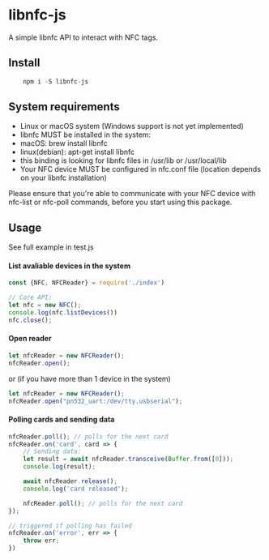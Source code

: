 # libnfc-js
A simple libnfc API to interact with NFC tags.  

## Install
```javascript
    npm i -S libnfc-js
```

## System requirements

* Linux or macOS system (Windows support is not yet implemented)
* libnfc MUST be installed in the system:
 * macOS: brew install libnfc
 * linux(debian): apt-get install libnfc
 * this binding is looking for libnfc files in /usr/lib or /usr/local/lib
* Your NFC device MUST be configured in nfc.conf file (location depends on your libnfc installation)

Please ensure that you're able to communicate with your NFC device with nfc-list or nfc-poll commands, before you start using this package.

## Usage

See full example in test.js

#### List avaliable devices in the system

```javascript
const {NFC, NFCReader} = require('./index')

// Core API:
let nfc = new NFC();
console.log(nfc.listDevices())
nfc.close();
```

#### Open reader

```javascript
let nfcReader = new NFCReader();
nfcReader.open();
```

or (if you have more than 1 device in the system)

```javascript
let nfcReader = new NFCReader();
nfcReader.open("pn532_uart:/dev/tty.usbserial");
```

#### Polling cards and sending data

``` javascript
nfcReader.poll(); // polls for the next card
nfcReader.on('card', card => {
    // Sending data:
    let result = await nfcReader.transceive(Buffer.from([0]));
    console.log(result);

    await nfcReader.release();
    console.log('card released');

    nfcReader.poll(); // polls for the next card
});

// triggered if polling has failed
nfcReader.on('error', err => {
    throw err;
})
```
